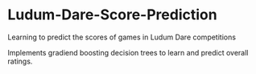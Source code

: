 # Ludum-Dare-Score-Prediction
Learning to predict the scores of games in Ludum Dare competitions

Implements gradiend boosting decision trees to learn and predict overall ratings.
